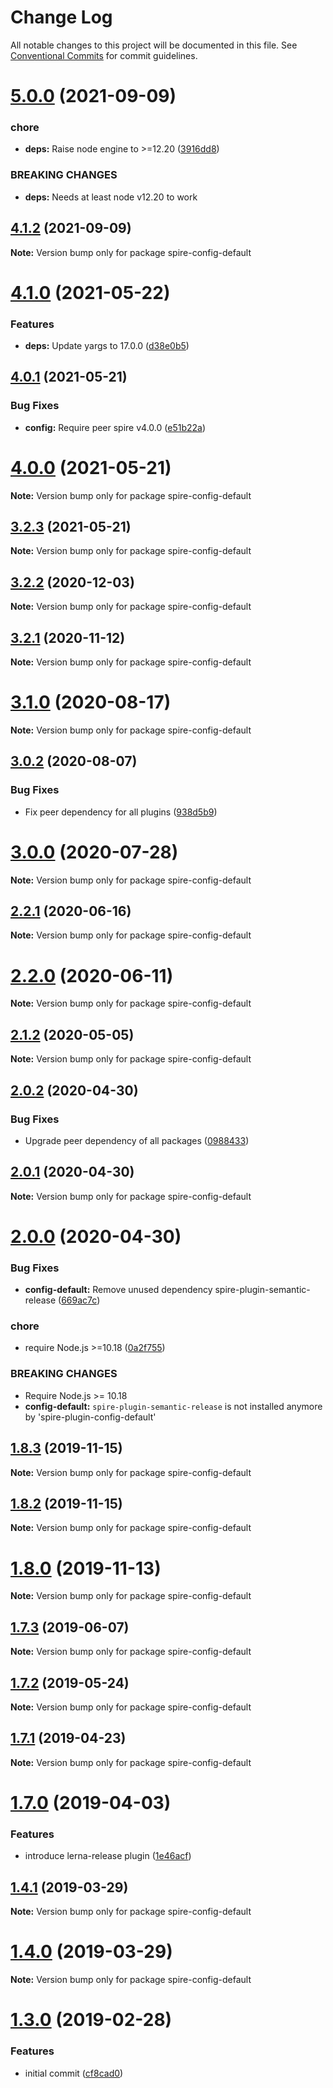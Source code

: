 # Change Log

All notable changes to this project will be documented in this file.
See [Conventional Commits](https://conventionalcommits.org) for commit guidelines.

# [5.0.0](https://github.com/researchgate/spire/compare/v4.1.2...v5.0.0) (2021-09-09)


### chore

* **deps:** Raise node engine to  >=12.20 ([3916dd8](https://github.com/researchgate/spire/commit/3916dd8de2b63020341f87ae1b814695d5632096))


### BREAKING CHANGES

* **deps:** Needs at least node v12.20 to work





## [4.1.2](https://github.com/researchgate/spire/compare/v4.1.1...v4.1.2) (2021-09-09)

**Note:** Version bump only for package spire-config-default





# [4.1.0](https://github.com/researchgate/spire/compare/v4.0.1...v4.1.0) (2021-05-22)


### Features

* **deps:** Update yargs to 17.0.0 ([d38e0b5](https://github.com/researchgate/spire/commit/d38e0b5b4e4d30f3fdecfd586a9c725751e9d8e4))





## [4.0.1](https://github.com/researchgate/spire/compare/v4.0.0...v4.0.1) (2021-05-21)


### Bug Fixes

* **config:** Require peer spire v4.0.0 ([e51b22a](https://github.com/researchgate/spire/commit/e51b22a3c8cbefc49dc5e1760b13622918fcd264))





# [4.0.0](https://github.com/researchgate/spire/compare/v3.2.4...v4.0.0) (2021-05-21)

**Note:** Version bump only for package spire-config-default





## [3.2.3](https://github.com/researchgate/spire/compare/v3.2.2...v3.2.3) (2021-05-21)

**Note:** Version bump only for package spire-config-default





## [3.2.2](https://github.com/researchgate/spire/compare/v3.2.1...v3.2.2) (2020-12-03)

**Note:** Version bump only for package spire-config-default





## [3.2.1](https://github.com/researchgate/spire/compare/v3.2.0...v3.2.1) (2020-11-12)

**Note:** Version bump only for package spire-config-default





# [3.1.0](https://github.com/researchgate/spire/compare/v3.0.2...v3.1.0) (2020-08-17)

**Note:** Version bump only for package spire-config-default





## [3.0.2](https://github.com/researchgate/spire/compare/v3.0.1...v3.0.2) (2020-08-07)


### Bug Fixes

* Fix peer dependency for all plugins ([938d5b9](https://github.com/researchgate/spire/commit/938d5b925a8cb0e8d269773bece4732802ea6470))





# [3.0.0](https://github.com/researchgate/spire/compare/v2.2.1...v3.0.0) (2020-07-28)

**Note:** Version bump only for package spire-config-default





## [2.2.1](https://github.com/researchgate/spire/compare/v2.2.0...v2.2.1) (2020-06-16)

**Note:** Version bump only for package spire-config-default





# [2.2.0](https://github.com/researchgate/spire/compare/v2.1.8...v2.2.0) (2020-06-11)

**Note:** Version bump only for package spire-config-default





## [2.1.2](https://github.com/researchgate/spire/compare/v2.1.1...v2.1.2) (2020-05-05)

**Note:** Version bump only for package spire-config-default





## [2.0.2](https://github.com/researchgate/spire/compare/v2.0.1...v2.0.2) (2020-04-30)


### Bug Fixes

* Upgrade peer dependency of all packages ([0988433](https://github.com/researchgate/spire/commit/09884332e1809aa3f55ad5d5d7cf00367947bd02))





## [2.0.1](https://github.com/researchgate/spire/compare/v2.0.0...v2.0.1) (2020-04-30)

**Note:** Version bump only for package spire-config-default





# [2.0.0](https://github.com/researchgate/spire/compare/v1.8.3...v2.0.0) (2020-04-30)


### Bug Fixes

* **config-default:** Remove unused dependency spire-plugin-semantic-release ([669ac7c](https://github.com/researchgate/spire/commit/669ac7cd38a4f6deae3635c472a4464b2ddbdc0c))


### chore

* require Node.js >=10.18 ([0a2f755](https://github.com/researchgate/spire/commit/0a2f75509d0df070a9c44e427fdefdaf85d05440))


### BREAKING CHANGES

* Require Node.js >= 10.18
* **config-default:** `spire-plugin-semantic-release` is not installed anymore by 'spire-plugin-config-default'



## [1.8.3](https://github.com/researchgate/spire/compare/v1.8.2...v1.8.3) (2019-11-15)

**Note:** Version bump only for package spire-config-default


## [1.8.2](https://github.com/researchgate/spire/compare/v1.8.1...v1.8.2) (2019-11-15)

**Note:** Version bump only for package spire-config-default


# [1.8.0](https://github.com/researchgate/spire/compare/v1.7.3...v1.8.0) (2019-11-13)

**Note:** Version bump only for package spire-config-default


## [1.7.3](https://github.com/researchgate/spire/compare/v1.7.2...v1.7.3) (2019-06-07)

**Note:** Version bump only for package spire-config-default


## [1.7.2](https://github.com/researchgate/spire/compare/v1.7.1...v1.7.2) (2019-05-24)

**Note:** Version bump only for package spire-config-default


## [1.7.1](https://github.com/researchgate/spire/compare/v1.7.0...v1.7.1) (2019-04-23)

**Note:** Version bump only for package spire-config-default


# [1.7.0](https://github.com/researchgate/spire/compare/v1.4.1...v1.7.0) (2019-04-03)


### Features

* introduce lerna-release plugin ([1e46acf](https://github.com/researchgate/spire/commit/1e46acfe2b0070fb488899d22c61acf7a2782b15))



## [1.4.1](https://github.com/researchgate/spire/compare/v1.4.0...v1.4.1) (2019-03-29)

**Note:** Version bump only for package spire-config-default


# [1.4.0](https://github.com/researchgate/spire/compare/v1.3.0...v1.4.0) (2019-03-29)

**Note:** Version bump only for package spire-config-default


# [1.3.0](https://github.com/researchgate/spire/compare/cf8cad04d7af152781f3fb5abe02254c61946dc8...v1.3.0) (2019-02-28)


### Features

* initial commit ([cf8cad0](https://github.com/researchgate/spire/commit/cf8cad04d7af152781f3fb5abe02254c61946dc8))
